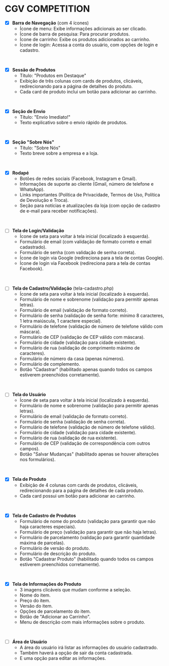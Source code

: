 # **CGV COMPETITION**

- [x] **Barra de Navegação** (com 4 ícones)  
    - Ícone de menu: Exibe informações adicionais ao ser clicado.  
    - Ícone de barra de pesquisa: Para procurar produtos.  
    - Ícone de carrinho: Exibe os produtos adicionados ao carrinho.  
    - Ícone de login: Acessa a conta do usuário, com opções de login e cadastro.  

<br>  

- [x] **Sessão de Produtos**  
    - Título: "Produtos em Destaque"  
    - Exibição de três colunas com cards de produtos, clicáveis, redirecionando para a página de detalhes do produto.  
    - Cada card de produto inclui um botão para adicionar ao carrinho.  

<br>  

- [x] **Seção de Envio**  
    - Título: "Envio Imediato!"  
    - Texto explicativo sobre o envio rápido de produtos.  

<br>  

- [x] **Seção "Sobre Nós"**  
    - Título: "Sobre Nós"  
    - Texto breve sobre a empresa e a loja.  

<br>  

- [x] **Rodapé**  
    - Botões de redes sociais (Facebook, Instagram e Gmail).  
    - Informações de suporte ao cliente (Gmail, número de telefone e WhatsApp).  
    - Links importantes (Política de Privacidade, Termos de Uso, Política de Devolução e Troca).  
    - Seção para notícias e atualizações da loja (com opção de cadastro de e-mail para receber notificações).  

<br>  

- [ ] **Tela de Login/Validação**  
    - Ícone de seta para voltar à tela inicial (localizado à esquerda).  
    - Formulário de email (com validação de formato correto e email cadastrado).  
    - Formulário de senha (com validação de senha correta).  
    - Ícone de login via Google (redireciona para a tela de contas Google).  
    - Ícone de login via Facebook (redireciona para a tela de contas Facebook).  

<br>  

- [ ] **Tela de Cadastro/Validação** (tela-cadastro.php)  
    - Ícone de seta para voltar à tela inicial (localizado à esquerda).  
    - Formulário de nome e sobrenome (validação para permitir apenas letras).  
    - Formulário de email (validação de formato correto).  
    - Formulário de senha (validação de senha forte: mínimo 8 caracteres, 1 letra maiúscula, 1 caractere especial).  
    - Formulário de telefone (validação de número de telefone válido com máscara).  
    - Formulário de CEP (validação de CEP válido com máscara).  
    - Formulário de cidade (validação para cidade existente).  
    - Formulário de rua (validação de comprimento máximo de caracteres).  
    - Formulário de número da casa (apenas números).  
    - Formulário de complemento.  
    - Botão "Cadastrar" (habilitado apenas quando todos os campos estiverem preenchidos corretamente).  

<br>  

- [ ] **Tela do Usuário**  
    - Ícone de seta para voltar à tela inicial (localizado à esquerda).  
    - Formulário de nome e sobrenome (validação para permitir apenas letras).  
    - Formulário de email (validação de formato correto).  
    - Formulário de senha (validação de senha correta).  
    - Formulário de telefone (validação de número de telefone válido).  
    - Formulário de cidade (validação para cidade existente).  
    - Formulário de rua (validação de rua existente).  
    - Formulário de CEP (validação de correspondência com outros campos).  
    - Botão "Salvar Mudanças" (habilitado apenas se houver alterações nos formulários).  

<br>  

- [x] **Tela de Produto**  
    - Exibição de 4 colunas com cards de produtos, clicáveis, redirecionando para a página de detalhes de cada produto.  
    - Cada card possui um botão para adicionar ao carrinho.  

<br>  

- [x] **Tela de Cadastro de Produtos**  
    - Formulário de nome do produto (validação para garantir que não haja caracteres especiais).  
    - Formulário de preço (validação para garantir que não haja letras).  
    - Formulário de parcelamento (validação para garantir quantidade máxima de parcelas).  
    - Formulário de versão do produto.  
    - Formulário de descrição do produto.  
    - Botão "Cadastrar Produto" (habilitado quando todos os campos estiverem preenchidos corretamente).  

<br>

- [x] **Tela de Informações do Produto**  
    - 3 imagens clicáveis que mudam conforme a seleção.  
    - Nome do item.  
    - Preço do item.  
    - Versão do item.  
    - Opções de parcelamento do item.  
    - Botão de "Adicionar ao Carrinho".  
    - Menu de descrição com mais informações sobre o produto.

<br>

- [ ] **Área de Usuário**  
    - A área do usuário irá listar as informações do usuário cadastrado.  
    - Também haverá a opção de sair da conta cadastrada.  
    - E uma opção para editar as informações.
